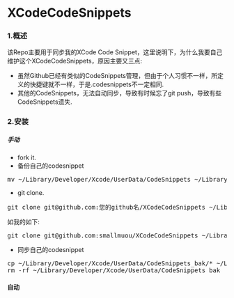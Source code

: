 # XCodeCodeSnippets

### 1.概述
该Repo主要用于同步我的XCode Code Snippet，这里说明下，为什么我要自己维护这个XCodeCodeSnippets，原因主要又三点:

* 虽然Github已经有类似的CodeSnippets管理，但由于个人习惯不一样，所定义的快捷键就不一样，于是.codesnippets不一定相同.
* 其他的CodeSnippets，无法自动同步，导致有时候忘了git push，导致有些CodeSnippets遗失.

### 2.安装
##### 手动
* fork it.
* 备份自己的codesnippet
<pre>
mv ~/Library/Developer/Xcode/UserData/CodeSnippets ~/Library/Developer/Xcode/UserData/CodeSnippets_bak
</pre>
* git clone. 
<pre>
git clone git@github.com:您的github名/XCodeCodeSnippets ~/Library/Developer/Xcode/UserData/CodeSnippets
</pre>
如我的如下:
<pre>
git clone git@github.com:smallmuou/XCodeCodeSnippets ~/Library/Developer/Xcode/UserData/CodeSnippets
</pre>

* 同步自己的codesnippet
<pre>
cp ~/Library/Developer/Xcode/UserData/CodeSnippets_bak/* ~/Library/Developer/Xcode/UserData/CodeSnippets
rm -rf ~/Library/Developer/Xcode/UserData/CodeSnippets_bak
</pre>

#### 自动
